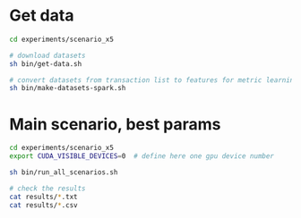 # Get data

```sh
cd experiments/scenario_x5

# download datasets
sh bin/get-data.sh

# convert datasets from transaction list to features for metric learning
sh bin/make-datasets-spark.sh
```

# Main scenario, best params

```sh
cd experiments/scenario_x5
export CUDA_VISIBLE_DEVICES=0  # define here one gpu device number

sh bin/run_all_scenarios.sh

# check the results
cat results/*.txt
cat results/*.csv
```

